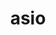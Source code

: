 ---
title: "asio"
layout: cache
categories: [package, develop]
meta: {"versions": ["1.16.1", "1.28.0"], "compilers": ["cce@=15.0.1", "gcc@=11.1.0", "oneapi@=2023.2.0"], "oss": ["rhel8", "ubuntu20.04"], "platforms": ["linux"], "targets": ["ppc64le", "x86_64", "x86_64_v3", "zen4"], "stacks": ["e4s", "e4s-cray-rhel", "e4s-oneapi", "e4s-power", "root"], "num_specs": 18, "num_specs_by_stack": {"root": 18, "e4s-cray-rhel": 1, "e4s-power": 5, "e4s-oneapi": 4, "e4s": 8}}
spec_details: [{"hash": "gue6i2lisk4f3x6lfgs2mih3ilrmh5at", "compiler": "cce@=15.0.1", "versions": ["1.28.0"], "os": "rhel8", "platform": "linux", "target": "zen4", "variants": ["~boost_coroutine", "~boost_regex", "build_system=autotools", "cxxstd=17", "~separate_compilation"], "stacks": ["root", "e4s-cray-rhel"], "size": "-", "tarball": "https://binaries.spack.io/develop/build_cache/linux-rhel8-zen4/cce-15.0.1/asio-1.28.0/linux-rhel8-zen4-cce-15.0.1-asio-1.28.0-gue6i2lisk4f3x6lfgs2mih3ilrmh5at.spack"}, {"hash": "3fdz5ocjjs2kwim5lfeu63xiyz74vldp", "compiler": "gcc@=11.1.0", "versions": ["1.28.0"], "os": "ubuntu20.04", "platform": "linux", "target": "ppc64le", "variants": ["~boost_coroutine", "~boost_regex", "build_system=autotools", "cxxstd=17", "~separate_compilation"], "stacks": ["root", "e4s-power"], "size": "-", "tarball": "https://binaries.spack.io/develop/build_cache/linux-ubuntu20.04-ppc64le/gcc-11.1.0/asio-1.28.0/linux-ubuntu20.04-ppc64le-gcc-11.1.0-asio-1.28.0-3fdz5ocjjs2kwim5lfeu63xiyz74vldp.spack"}, {"hash": "i3nlz3mxuqdwpuwr7djtjceu5fbdxkfm", "compiler": "gcc@=11.1.0", "versions": ["1.28.0"], "os": "ubuntu20.04", "platform": "linux", "target": "ppc64le", "variants": ["~boost_coroutine", "~boost_regex", "build_system=autotools", "cxxstd=17", "~separate_compilation"], "stacks": ["root", "e4s-power"], "size": "-", "tarball": "https://binaries.spack.io/develop/build_cache/linux-ubuntu20.04-ppc64le/gcc-11.1.0/asio-1.28.0/linux-ubuntu20.04-ppc64le-gcc-11.1.0-asio-1.28.0-i3nlz3mxuqdwpuwr7djtjceu5fbdxkfm.spack"}, {"hash": "4mlcaln72zxxxfsy536afroqua2c7v6y", "compiler": "gcc@=11.1.0", "versions": ["1.28.0"], "os": "ubuntu20.04", "platform": "linux", "target": "ppc64le", "variants": ["~boost_coroutine", "~boost_regex", "build_system=autotools", "cxxstd=17", "~separate_compilation"], "stacks": ["root", "e4s-power"], "size": "-", "tarball": "https://binaries.spack.io/develop/build_cache/linux-ubuntu20.04-ppc64le/gcc-11.1.0/asio-1.28.0/linux-ubuntu20.04-ppc64le-gcc-11.1.0-asio-1.28.0-4mlcaln72zxxxfsy536afroqua2c7v6y.spack"}, {"hash": "a6nrrq3qcdzwx6u563wj3vwdlxxfitao", "compiler": "gcc@=11.1.0", "versions": ["1.28.0"], "os": "ubuntu20.04", "platform": "linux", "target": "ppc64le", "variants": ["~boost_coroutine", "~boost_regex", "build_system=autotools", "cxxstd=17", "~separate_compilation"], "stacks": ["root", "e4s-power"], "size": "-", "tarball": "https://binaries.spack.io/develop/build_cache/linux-ubuntu20.04-ppc64le/gcc-11.1.0/asio-1.28.0/linux-ubuntu20.04-ppc64le-gcc-11.1.0-asio-1.28.0-a6nrrq3qcdzwx6u563wj3vwdlxxfitao.spack"}, {"hash": "exr5tgnpcyiak6r7lfwcdswyepwcjvyp", "compiler": "gcc@=11.1.0", "versions": ["1.28.0"], "os": "ubuntu20.04", "platform": "linux", "target": "ppc64le", "variants": ["~boost_coroutine", "~boost_regex", "build_system=autotools", "cxxstd=17", "~separate_compilation"], "stacks": ["root", "e4s-power"], "size": "-", "tarball": "https://binaries.spack.io/develop/build_cache/linux-ubuntu20.04-ppc64le/gcc-11.1.0/asio-1.28.0/linux-ubuntu20.04-ppc64le-gcc-11.1.0-asio-1.28.0-exr5tgnpcyiak6r7lfwcdswyepwcjvyp.spack"}, {"hash": "mpzytfqsdzoxxulct3k4l5sq7dac4lrw", "compiler": "oneapi@=2023.2.0", "versions": ["1.28.0"], "os": "ubuntu20.04", "platform": "linux", "target": "x86_64", "variants": ["~boost_coroutine", "~boost_regex", "build_system=autotools", "cxxstd=17", "~separate_compilation"], "stacks": ["e4s-oneapi", "root"], "size": "-", "tarball": "https://binaries.spack.io/develop/build_cache/linux-ubuntu20.04-x86_64/oneapi-2023.2.0/asio-1.28.0/linux-ubuntu20.04-x86_64-oneapi-2023.2.0-asio-1.28.0-mpzytfqsdzoxxulct3k4l5sq7dac4lrw.spack"}, {"hash": "egrzloq3wnigfxgsp5xgcgaz4qh6dxx2", "compiler": "oneapi@=2023.2.0", "versions": ["1.28.0"], "os": "ubuntu20.04", "platform": "linux", "target": "x86_64", "variants": ["~boost_coroutine", "~boost_regex", "build_system=autotools", "cxxstd=17", "~separate_compilation"], "stacks": ["e4s-oneapi", "root"], "size": "-", "tarball": "https://binaries.spack.io/develop/build_cache/linux-ubuntu20.04-x86_64/oneapi-2023.2.0/asio-1.28.0/linux-ubuntu20.04-x86_64-oneapi-2023.2.0-asio-1.28.0-egrzloq3wnigfxgsp5xgcgaz4qh6dxx2.spack"}, {"hash": "djkzl4z3oyy6kbclzhgqtc357cntz443", "compiler": "oneapi@=2023.2.0", "versions": ["1.28.0"], "os": "ubuntu20.04", "platform": "linux", "target": "x86_64", "variants": ["~boost_coroutine", "~boost_regex", "build_system=autotools", "cxxstd=17", "~separate_compilation"], "stacks": ["e4s-oneapi", "root"], "size": "-", "tarball": "https://binaries.spack.io/develop/build_cache/linux-ubuntu20.04-x86_64/oneapi-2023.2.0/asio-1.28.0/linux-ubuntu20.04-x86_64-oneapi-2023.2.0-asio-1.28.0-djkzl4z3oyy6kbclzhgqtc357cntz443.spack"}, {"hash": "srdmjrhk5ow2jqwgpsvnalp32ous7uvs", "compiler": "oneapi@=2023.2.0", "versions": ["1.28.0"], "os": "ubuntu20.04", "platform": "linux", "target": "x86_64", "variants": ["~boost_coroutine", "~boost_regex", "build_system=autotools", "cxxstd=17", "~separate_compilation"], "stacks": ["e4s-oneapi", "root"], "size": "-", "tarball": "https://binaries.spack.io/develop/build_cache/linux-ubuntu20.04-x86_64/oneapi-2023.2.0/asio-1.28.0/linux-ubuntu20.04-x86_64-oneapi-2023.2.0-asio-1.28.0-srdmjrhk5ow2jqwgpsvnalp32ous7uvs.spack"}, {"hash": "xgazle4ha7qkj5djkuepxmj3wwqbpvcm", "compiler": "gcc@=11.1.0", "versions": ["1.28.0"], "os": "ubuntu20.04", "platform": "linux", "target": "x86_64_v3", "variants": ["~boost_coroutine", "~boost_regex", "build_system=autotools", "cxxstd=17", "~separate_compilation"], "stacks": ["e4s", "root"], "size": "-", "tarball": "https://binaries.spack.io/develop/build_cache/linux-ubuntu20.04-x86_64_v3/gcc-11.1.0/asio-1.28.0/linux-ubuntu20.04-x86_64_v3-gcc-11.1.0-asio-1.28.0-xgazle4ha7qkj5djkuepxmj3wwqbpvcm.spack"}, {"hash": "4npjpqloqzpbyvizn4q7o3fmcgwysgkk", "compiler": "gcc@=11.1.0", "versions": ["1.28.0"], "os": "ubuntu20.04", "platform": "linux", "target": "x86_64_v3", "variants": ["~boost_coroutine", "~boost_regex", "build_system=autotools", "cxxstd=17", "~separate_compilation"], "stacks": ["e4s", "root"], "size": "-", "tarball": "https://binaries.spack.io/develop/build_cache/linux-ubuntu20.04-x86_64_v3/gcc-11.1.0/asio-1.28.0/linux-ubuntu20.04-x86_64_v3-gcc-11.1.0-asio-1.28.0-4npjpqloqzpbyvizn4q7o3fmcgwysgkk.spack"}, {"hash": "qrr4de5gjb7e46fisl3bnkwwolvwkvil", "compiler": "gcc@=11.1.0", "versions": ["1.16.1"], "os": "ubuntu20.04", "platform": "linux", "target": "x86_64_v3", "variants": ["~boost_coroutine", "~boost_regex", "build_system=autotools", "cxxstd=17", "~separate_compilation"], "stacks": ["e4s", "root"], "size": "-", "tarball": "https://binaries.spack.io/develop/build_cache/linux-ubuntu20.04-x86_64_v3/gcc-11.1.0/asio-1.16.1/linux-ubuntu20.04-x86_64_v3-gcc-11.1.0-asio-1.16.1-qrr4de5gjb7e46fisl3bnkwwolvwkvil.spack"}, {"hash": "ovfepswpqhfcphvwgad3allhed47zqpb", "compiler": "gcc@=11.1.0", "versions": ["1.28.0"], "os": "ubuntu20.04", "platform": "linux", "target": "x86_64_v3", "variants": ["~boost_coroutine", "~boost_regex", "build_system=autotools", "cxxstd=17", "~separate_compilation"], "stacks": ["e4s", "root"], "size": "-", "tarball": "https://binaries.spack.io/develop/build_cache/linux-ubuntu20.04-x86_64_v3/gcc-11.1.0/asio-1.28.0/linux-ubuntu20.04-x86_64_v3-gcc-11.1.0-asio-1.28.0-ovfepswpqhfcphvwgad3allhed47zqpb.spack"}, {"hash": "ahrnpkljwpj7qiohsaup7wtk2hc52agg", "compiler": "gcc@=11.1.0", "versions": ["1.28.0"], "os": "ubuntu20.04", "platform": "linux", "target": "x86_64_v3", "variants": ["~boost_coroutine", "~boost_regex", "build_system=autotools", "cxxstd=17", "~separate_compilation"], "stacks": ["e4s", "root"], "size": "-", "tarball": "https://binaries.spack.io/develop/build_cache/linux-ubuntu20.04-x86_64_v3/gcc-11.1.0/asio-1.28.0/linux-ubuntu20.04-x86_64_v3-gcc-11.1.0-asio-1.28.0-ahrnpkljwpj7qiohsaup7wtk2hc52agg.spack"}, {"hash": "jnyjbrq3pcizcz2ldx5kw6iw2bfmu75y", "compiler": "gcc@=11.1.0", "versions": ["1.16.1"], "os": "ubuntu20.04", "platform": "linux", "target": "x86_64_v3", "variants": ["~boost_coroutine", "~boost_regex", "build_system=autotools", "cxxstd=17", "~separate_compilation"], "stacks": ["e4s", "root"], "size": "-", "tarball": "https://binaries.spack.io/develop/build_cache/linux-ubuntu20.04-x86_64_v3/gcc-11.1.0/asio-1.16.1/linux-ubuntu20.04-x86_64_v3-gcc-11.1.0-asio-1.16.1-jnyjbrq3pcizcz2ldx5kw6iw2bfmu75y.spack"}, {"hash": "23zwksxkcfcujeb62ti4o2gicqznnehw", "compiler": "gcc@=11.1.0", "versions": ["1.16.1"], "os": "ubuntu20.04", "platform": "linux", "target": "x86_64_v3", "variants": ["~boost_coroutine", "~boost_regex", "build_system=autotools", "cxxstd=17", "~separate_compilation"], "stacks": ["e4s", "root"], "size": "-", "tarball": "https://binaries.spack.io/develop/build_cache/linux-ubuntu20.04-x86_64_v3/gcc-11.1.0/asio-1.16.1/linux-ubuntu20.04-x86_64_v3-gcc-11.1.0-asio-1.16.1-23zwksxkcfcujeb62ti4o2gicqznnehw.spack"}, {"hash": "6cfkc2n4aydujvs7exwnsf3ntwrul7sy", "compiler": "gcc@=11.1.0", "versions": ["1.16.1"], "os": "ubuntu20.04", "platform": "linux", "target": "x86_64_v3", "variants": ["~boost_coroutine", "~boost_regex", "build_system=autotools", "cxxstd=17", "~separate_compilation"], "stacks": ["e4s", "root"], "size": "-", "tarball": "https://binaries.spack.io/develop/build_cache/linux-ubuntu20.04-x86_64_v3/gcc-11.1.0/asio-1.16.1/linux-ubuntu20.04-x86_64_v3-gcc-11.1.0-asio-1.16.1-6cfkc2n4aydujvs7exwnsf3ntwrul7sy.spack"}]
---